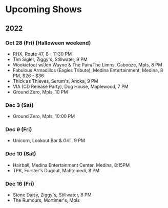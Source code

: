 # Upcoming Shows

## 2022

### Oct 28 (Fri) (Halloween weekend)
- RHX, Route 47, 8 - 11:30 PM
- Tim Sigler, Ziggy's, Stillwater, 9 PM
- Wookiefoot w/Jon Wayne & The Pain/The Limns, Cabooze, Mpls, 8 PM
- Fabulous Armadillos (Eagles Tribute), Medina Entertainment, Medina, 8 PM, $26 - $36
- Thick as Thieves, Serum's, Anoka, 9 PM
- VIA (CD Release Party), Dog House, Maplewood, 7 PM
- Ground Zero, Mpls, 10 PM

### Dec 3 (Sat)
- Ground Zero, Mpls, 10:00 PM

### Dec 9 (Fri)
- Unicorn, Lookout Bar & Grill, 9 PM

### Dec 10 (Sat)
- Hairball, Medina Entertainment Center, Medina, 8:15PM
- TPK, Forster's Dugout, Mahtomedi, 8 PM

### Dec 16 (Fri)
- Stone Daisy, Ziggy's, Stillwater, 8 PM
- The Rumours, Mortimer's, Mpls

